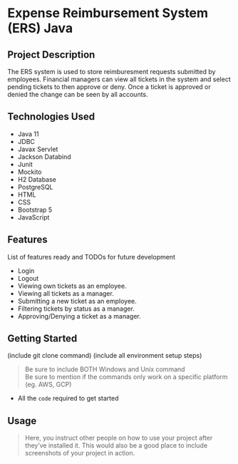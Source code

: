# Expense Reimbursement System (ERS) Java

## Project Description

The ERS system is used to store reimburesment requests submitted by employees. Financial managers can view all tickets in the system and select pending tickets to then approve or deny. Once a ticket is approved or denied the change can be seen by all accounts.

## Technologies Used

* Java 11
* JDBC
* Javax Servlet
* Jackson Databind
* Junit
* Mockito
* H2 Database
* PostgreSQL
* HTML
* CSS
* Bootstrap 5
* JavaScript

## Features

List of features ready and TODOs for future development
* Login
* Logout
* Viewing own tickets as an employee.
* Viewing all tickets as a manager.
* Submitting a new ticket as an employee.
* Filtering tickets by status as a manager.
* Approving/Denying a ticket as a manager.

## Getting Started
   
(include git clone command)
(include all environment setup steps)

> Be sure to include BOTH Windows and Unix command  
> Be sure to mention if the commands only work on a specific platform (eg. AWS, GCP)

- All the `code` required to get started

## Usage

> Here, you instruct other people on how to use your project after they’ve installed it. This would also be a good place to include screenshots of your project in action.
